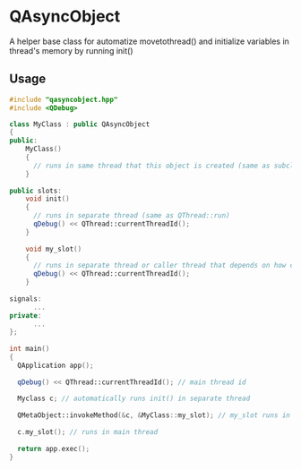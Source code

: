# QAsyncObject
A helper base class for automatize movetothread() and initialize variables in thread's memory by running init()

## Usage
```C++
#include "qasyncobject.hpp"
#include <QDebug>

class MyClass : public QAsyncObject
{
public:
    MyClass()
    {
      // runs in same thread that this object is created (same as subclassing qthread)
    }
    
public slots:
    void init()
    {
      // runs in separate thread (same as QThread::run)
      qDebug() << QThread::currentThreadId();
    }
    
    void my_slot()
    {
      // runs in separate thread or caller thread that depends on how calling this slot (direct call from object might not run in a separate thread but signal slot or invokemethod calling runs in separate thread
      qDebug() << QThread::currentThreadId();
    }
    
signals:
      ...
private:
      ...
};
    
int main()
{
  QApplication app();
  
  qDebug() << QThread::currentThreadId(); // main thread id
  
  Myclass c; // automatically runs init() in separate thread
  
  QMetaObject::invokeMethod(&c, &MyClass::my_slot); // my_slot runs in separate thread
  
  c.my_slot(); // runs in main thread
  
  return app.exec();
}
```
    
    
    
    
    
    
    
